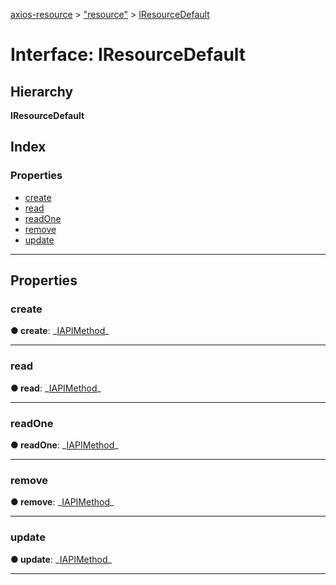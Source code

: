 [axios-resource](../README.md) > ["resource"](../modules/_resource_d_.md) > [IResourceDefault](../interfaces/_resource_d_.iresourcedefault.md)

# Interface: IResourceDefault

## Hierarchy

**IResourceDefault**

## Index

### Properties

- [create](_resource_d_.iresourcedefault.md#create)
- [read](_resource_d_.iresourcedefault.md#read)
- [readOne](_resource_d_.iresourcedefault.md#readone)
- [remove](_resource_d_.iresourcedefault.md#remove)
- [update](_resource_d_.iresourcedefault.md#update)

---

## Properties

<a id="create"></a>

### create

**● create**: _[IAPIMethod](../modules/\_resource_d_.md#iapimethod)\_

---

<a id="read"></a>

### read

**● read**: _[IAPIMethod](../modules/\_resource_d_.md#iapimethod)\_

---

<a id="readone"></a>

### readOne

**● readOne**: _[IAPIMethod](../modules/\_resource_d_.md#iapimethod)\_

---

<a id="remove"></a>

### remove

**● remove**: _[IAPIMethod](../modules/\_resource_d_.md#iapimethod)\_

---

<a id="update"></a>

### update

**● update**: _[IAPIMethod](../modules/\_resource_d_.md#iapimethod)\_

---

